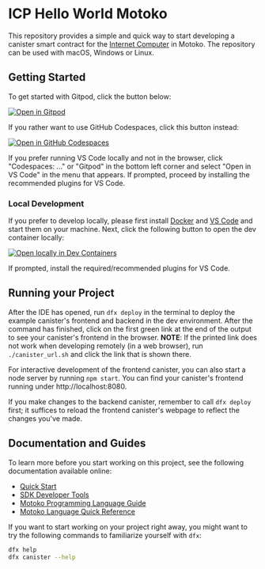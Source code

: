 # ICP Hello World Motoko

This repository provides a simple and quick way to start developing a canister smart contract for the [Internet Computer](https://internetcomputer.org/) in Motoko.
The repository can be used with macOS, Windows or Linux.

## Getting Started

To get started with Gitpod, click the button below:

[![Open in Gitpod](https://gitpod.io/button/open-in-gitpod.svg)](https://gitpod.io/#https://github.com/dfinity/icp-hello-world-motoko)

If you rather want to use GitHub Codespaces, click this button instead:

[![Open in GitHub Codespaces](https://github.com/codespaces/badge.svg)](https://codespaces.new/dfinity/icp-hello-world-motoko?quickstart=1)

If you prefer running VS Code locally and not in the browser, click "Codespaces: ..." or "Gitpod" in the bottom left corner and select "Open in VS Code" in the menu that appears. 
If prompted, proceed by installing the recommended plugins for VS Code.

### Local Development

If you prefer to develop locally, please first install [Docker](https://www.docker.com/get-started/) and [VS Code](https://code.visualstudio.com/) and start them on your machine.
Next, click the following button to open the dev container locally:

[![Open locally in Dev Containers](https://img.shields.io/static/v1?label=Dev%20Containers&message=Open&color=blue&logo=visualstudiocode)](https://vscode.dev/redirect?url=vscode://ms-vscode-remote.remote-containers/cloneInVolume?url=https://github.com/dfinity/icp-hello-world-motoko)

If prompted, install the required/recommended plugins for VS Code.

## Running your Project

After the IDE has opened, run `dfx deploy` in the terminal to deploy the example canister's frontend and backend in the dev environment. 
After the command has finished, click on the first green link at the end of the output to see your canister's frontend in the browser. 
**NOTE**: If the printed link does not work when developing remotely (in a web browser), run `./canister_url.sh` and click the link that is shown there.

For interactive development of the frontend canister, you can also start a node server by running `npm start`. You can find your canister's frontend running under http://localhost:8080.

If you make changes to the backend canister, remember to call `dfx deploy` first; it suffices to reload the frontend canister's webpage to reflect the changes you've made.

## Documentation and Guides

To learn more before you start working on this project, see the following documentation available online:

- [Quick Start](https://internetcomputer.org/docs/current/developer-docs/setup/deploy-locally)
- [SDK Developer Tools](https://internetcomputer.org/docs/current/developer-docs/setup/install)
- [Motoko Programming Language Guide](https://internetcomputer.org/docs/current/motoko/main/motoko)
- [Motoko Language Quick Reference](https://internetcomputer.org/docs/current/motoko/main/language-manual)

If you want to start working on your project right away, you might want to try the following commands to familiarize yourself with `dfx`:

```bash
dfx help
dfx canister --help
```

